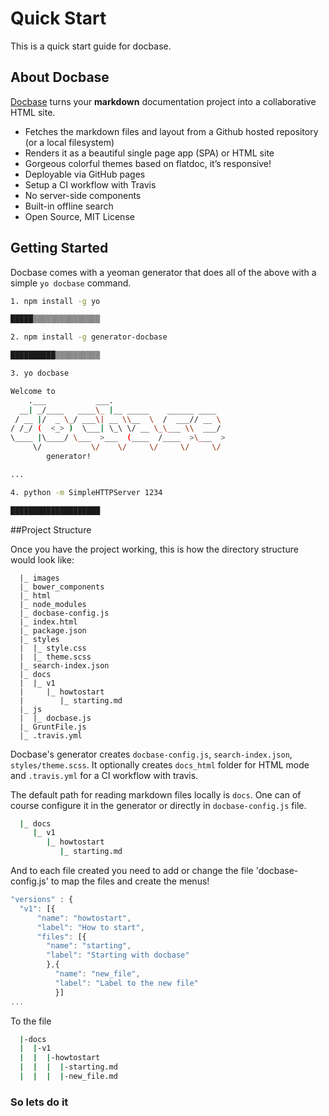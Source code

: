 # Quick Start

This is a quick start guide for docbase.

## About Docbase

[Docbase](https://github.com/appbaseio/Docbase) turns your **markdown** documentation project into a collaborative HTML site.

* Fetches the markdown files and layout from a Github hosted repository (or a local filesystem)
* Renders it as a beautiful single page app (SPA) or HTML site
* Gorgeous colorful themes based on flatdoc, it’s responsive!
* Deployable via GitHub pages
* Setup a CI workflow with Travis
* No server-side components
* Built-in offline search
* Open Source, MIT License

## Getting Started

Docbase comes with a yeoman generator that does all of the above with a simple ``yo docbase`` command.

```bash
1. npm install -g yo

█████▒▒▒▒▒▒▒▒▒▒▒▒▒▒▒

2. npm install -g generator-docbase

██████████▒▒▒▒▒▒▒▒▒▒

3. yo docbase

Welcome to
    .___           ___.
  __| _/____   ____\_ |__ _____    ______ ____
 / __ |/  _ \_/ ___\| __ \\__  \  /  ___// __ \
/ /_/ (  <_> )  \___| \_\ \/ __ \_\___ \\  ___/
\____ |\____/ \___  >___  (____  /____  >\___  >
     \/           \/    \/     \/     \/     \/
        generator!

...

4. python -m SimpleHTTPServer 1234

████████████████████
```

##Project Structure

Once you have the project working, this is how the directory structure would look like:

```
  |_ images
  |_ bower_components
  |_ html
  |_ node_modules
  |_ docbase-config.js
  |_ index.html
  |_ package.json
  |_ styles
  |  |_ style.css
  |  |_ theme.scss
  |_ search-index.json
  |_ docs
  |  |_ v1
  |     |_ howtostart
  |        |_ starting.md
  |_ js
  |  |_ docbase.js
  |_ GruntFile.js
  |_ .travis.yml
```

Docbase's generator creates ``docbase-config.js``, ``search-index.json``, ``styles/theme.scss``. It optionally creates ``docs_html`` folder for HTML mode and ``.travis.yml`` for a CI workflow with travis.

The default path for reading markdown files locally is ``docs``. One can of course configure it in the generator or directly in ``docbase-config.js`` file.

```bash
  |_ docs
     |_ v1
        |_ howtostart
           |_ starting.md
```
And to each file created you need to add or change the file 'docbase-config.js' to map the files and create the menus!

```javascript
"versions" : {
  "v1": [{
      "name": "howtostart",
      "label": "How to start",
      "files": [{
        "name": "starting",
        "label": "Starting with docbase"
        },{
          "name": "new_file",
          "label": "Label to the new file"
          }]
...
```
To the file
```bash
  |-docs
  |  |-v1
  |  |  |-howtostart
  |  |  |  |-starting.md
  |  |  |  |-new_file.md
```
### So lets do it
